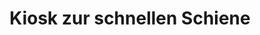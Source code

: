 ---
title: "Kiosk zur schnellen Schiene"
url: /leinfelden-echterdingen/kiosk-zur-schnellen-schiene/
shop: Kiosk
---